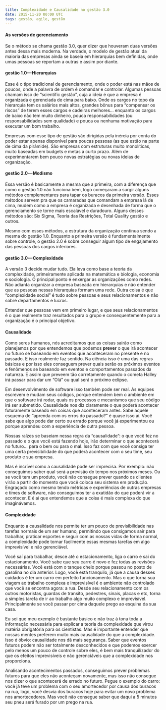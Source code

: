 ```yaml
---
title: Complexidade e Causalidade no gestão 3.0
date: 2015-11-20 00:00 UTC
tags: gestão, agile, gestão
---
```


#### As versões de gerenciamento

Se o método se chama gestão 3.0, quer dizer que houveram duas versões antes dessa mais moderna. Na verdade, o modelo de gestão atual da maioria das empresas ainda se baseia em hierarquias bem definidas, onde umas pessoas se reportam a outras e assim por diante.

#### gestão 1.0 — Hierarquias

Esse é o tipo tradicional de gerenciamento, onde o poder está nas mãos de poucos, onde a palavra de ordem é comandar e controlar. Algumas pessoas chamam isso de “scientific gestão”, cuja a ideia é que a empresa é organizada e gerenciada de cima para baixo. Onde os cargos no topo da hierarquia tem os salários mais altos, grandes bônus para “compensar os riscos” de terem esses cargos e cadeiras melhores… enquanto os cargos de baixo não tem muito dinheiro, pouca responsabilidades (ou responsabilidades sem qualidade) e pouca ou nenhuma motivação para executar um bom trabalho.

Empresas com esse tipo de gestão são dirigidas pela inércia por conta do poder estar apenas disponível para poucas pessoas (as que estão na parte de cima da pirâmide). São empresas com estruturas muito monolíticas, muito baseadas em budgets e metas a curto prazo. Além de experimentarem bem pouco novas estratégias ou novas ideias de organização.

#### gestão 2.0 — Modismo

Essa versão é basicamente a mesma que a primeira, com a diferença que como o gestão 1.0 não funciona bem, logo começaram a surgir alguns métodos complementares para tapar os buracos da primeira versão. Esses métodos servem pra que os camaradas que comandam a empresa lá de cima, mudem como a empresa é organizada e desenhada de forma que o gerenciamento se torne mais escalável e duradouro. Alguns desses métodos são: Six Sigma, Teoria das Restrições, Total Quality gestão e outros.

Mesmo com esses métodos, a estrutura da organização continua sendo a mesma do gestão 1.0\. Enquanto a primeira versão é fundamentalmente sobre controle, o gestão 2.0 é sobre conseguir algum tipo de engajamento das pessoas dos cargos inferiores.

#### gestão 3.0 — Complexidade

A versão 3 decide mudar tudo. Ela leva como base a teoria da complexidade, primeiramente aplicada na matemática e biologia, economia e sociologia. O principal ponto é enxergar as organizações como redes. Não adianta organizar a empresa baseada em hierarquias e não entender que as pessoas nessas hierarquias formam uma rede. Outra coisa é que “complexidade social” é tudo sobre pessoas e seus relacionamentos e não sobre departamentos e lucros.

Entender que pessoas vem em primeiro lugar, e que seus relacionamentos é o que realmente traz resultados para o grupo e consequentemente para a organização é o principal objetivo.

#### Causalidade

Como seres humanos, nós acreditamos que as coisas sairão como planejamos por que entendemos que podemos **prever** o que irá acontecer no futuro se baseando em eventos que aconteceram no presente e no passado. E isso realmente faz sentido. Na ciência isso é uma das regras básicas e por isso eles conseguem prever quais serão os próximos eventos e fenômenos se baseando em eventos e comportamentos passados da natureza. É assim que preveem tão corretamente quando o cometa Halley irá passar para dar um “Olá” ou qual será o próximo eclipse.

Em desenvolvimento de software isso também pode ser real. As equipes escrevem e mudam seus códigos, porque entendem bem o ambiente em que o software irá rodar, quais os processos e mecanismos que seu código irá ser submetido. Causalidade nos diz claramente o que poderá acontecer futuramente baseado em coisas que aconteceram antes. Sabe aquele esquema de “aprenda com os erros do passado?” é quase isso aí. Você sabe que algo pode dar certo ou errado porque você já experimentou ou porque aprendeu com a experiência de outra pessoa.

Nossas raízes se baseiam nessa regra da “causalidade”: o que você fez no passado e o que você está fazendo hoje, irão determinar o que acontecerá no futuro… para o bem ou para o mal. Isso faz com que você consiga ter uma certa previsibilidade do que poderá acontecer com o seu time, seu produto e sua empresa.

Mas é incrível como a causalidade pode ser imprecisa. Por exemplo: não conseguimos saber qual será a previsão do tempo nos próximos meses. Ou se você tem um produto, você não consegue prever quando os clientes virão a partir do momento que você coloca seu sistema em produção. Engraçado como mesmo tendo métricas e experiências de outras empresas e times de software, não conseguimos ter a exatidão do que poderá vir a acontecer. E é aí que entendemos que a coisa é mais complexa do que imaginávamos.

#### Complexidade

Enquanto a causalidade nos permite ter um pouco de previsibilidade nas tarefas normais de um ser humano, permitindo que consigamos sair para trabalhar, praticar esportes e seguir com as nossas vidas de forma normal, a complexidade pode tornar facilmente essas mesmas tarefas em algo imprevisível e não gerenciável.

Você saí para trabalhar, desce até o estacionamento, liga o carro e sai do estacionamento. Você sabe que seu carro é novo e fez todas as revisões necessárias. Você está com o tanque cheio porque passou no posto de gasolina no dia anterior. Logo, você está tranquilo, já que a causa desses cuidados é ter um carro em perfeito funcionamento. Mas o que torna sua viagem ao trabalho complexa e imprevisível é o ambiente não controlado que você se encontra agora: a rua. Desde seu relacionamento com os outros motoristas, guardas de transito, pedestres, sinais, placas e etc, torna a simples tarefa de ir ao trabalho algo muito complexo e imprevisível. Principalmente se você passar por cima daquele prego ao esquina da sua casa.

Eu sei que meu exemplo é bastante básico e não traz à tona toda a informação necessária para explicar a teoria da complexidade que virou matéria obrigatória para os cientistas. Mas é importante entender que nossas mentes preferem muito mais causalidade do que a complexidade. Isso é óbvio: causalidade nos dá mais segurança. Saber que eventos futuros podem não ser totalmente desconhecidos e que podemos exercer pelo menos um pouco de controle sobre eles, é bem mais tranquilizador do que os efeitos imprevisíveis e não gerenciáveis que a complexidade nos proporciona.

Analisando acontecimentos passados, conseguimos prever problemas futuros para que eles não aconteçam novamente, mas isso não consegue nos dizer o que acontecerá de errado no futuro. Pegue o exemplo do carro: você já teve um problema com o seu amortecedor por causa dos buracos na rua, logo, você desvia dos buracos hoje para evitar um novo problema nos amortecedores. Mas você não consegue saber que daqui a 5 minutos seu pneu será furado por um prego na rua.
